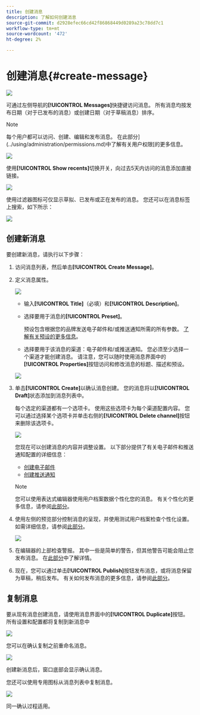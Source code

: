 ```yaml
---
title: 创建消息
description: 了解如何创建消息
source-git-commit: d2928efec66cd42f86868449d0289a23c78dd7c1
workflow-type: tm+mt
source-wordcount: '472'
ht-degree: 2%

---
```


# 创建消息{#create-message}

![](assets/do-not-localize/badge.png)

可通过左侧导航的&#x200B;**[!UICONTROL Messages]**&#x200B;快捷键访问消息。 所有消息均按发布日期（对于已发布的消息）或创建日期（对于草稿消息）排序。

>[!NOTE]
>
>每个用户都可以访问、创建、编辑和发布消息。 在此部分](../using/administration/permissions.md)中了解有关用户权限[的更多信息。

![](assets/messages-list.png)

使用&#x200B;**[!UICONTROL Show recents]**&#x200B;切换开关，向过去5天内访问的消息添加直接链接。

![](assets/show-recent-messages.png)

使用过滤器图标可仅显示草拟、已发布或正在发布的消息。 您还可以在消息标签上搜索，如下所示：

![](assets/filter-messages.png)

## 创建新消息

要创建新消息，请执行以下步骤：

1. 访问消息列表，然后单击&#x200B;**[!UICONTROL Create Message]**。

1. 定义消息属性。

   ![](assets/create-message-properties.png)

   * 输入&#x200B;**[!UICONTROL Title]**（必填）和&#x200B;**[!UICONTROL Description]**。

   * 选择要用于消息的&#x200B;**[!UICONTROL Preset]**。

      预设包含根据您的品牌发送电子邮件和/或推送通知所需的所有参数。 [了解有关预设的更多信息](../using/configuration/message-presets.md)。

   * 选择要用于该消息的渠道：电子邮件和/或推送通知。 您必须至少选择一个渠道才能创建消息。
   请注意，您可以随时使用消息界面中的&#x200B;**[!UICONTROL Properties]**&#x200B;按钮访问和修改消息的标题、描述和预设。

   ![](assets/message-properties.png)


1. 单击&#x200B;**[!UICONTROL Create]**&#x200B;以确认消息创建。 您的消息将以&#x200B;**[!UICONTROL Draft]**&#x200B;状态添加到消息列表中。

   每个选定的渠道都有一个选项卡。 使用这些选项卡为每个渠道配置内容。 您可以通过选择某个选项卡并单击右侧的&#x200B;**[!UICONTROL Delete channel]**&#x200B;按钮来删除该选项卡。

   ![](assets/create-messages-content.png)

   您现在可以创建消息的内容并调整设置。 以下部分提供了有关电子邮件和推送通知配置的详细信息：

   * [创建电子邮件](create-email.md)
   * [创建推送通知](create-push.md)

   >[!NOTE]
   >   
   >您可以使用表达式编辑器使用用户档案数据个性化您的消息。 有关个性化的更多信息，请参阅[此部分](personalization/personalize.md)。


1. 使用左侧的预览部分控制消息的呈现，并使用测试用户档案检查个性化设置。 如需详细信息，请参阅[此部分](preview.md)。

   ![](assets/messages-simple-preview.png)

1. 在编辑器的上部检查警报。  其中一些是简单的警告，但其他警告可能会阻止您发布消息。 在[此部分](alerts.md)中了解详情。

1. 现在，您可以通过单击&#x200B;**[!UICONTROL Publish]**&#x200B;按钮发布消息，或将消息保留为草稿，稍后发布。 有关如何发布消息的更多信息，请参阅[此部分](publish-manage-message.md)。

## 复制消息

要从现有消息创建消息，请使用消息界面中的&#x200B;**[!UICONTROL Duplicate]**&#x200B;按钮。 所有设置和配置都将复制到新消息中

![](assets/message-duplicate.png)

您可以在确认复制之前重命名消息。

![](assets/message-duplicate-confirm.png)

创建新消息后，窗口底部会显示确认消息。

您还可以使用专用图标从消息列表中复制消息。

![](assets/message-duplicate-from-list.png)

同一确认过程适用。
